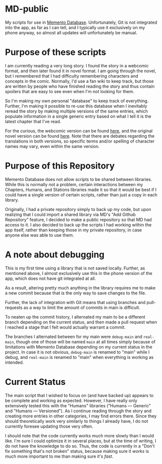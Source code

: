 # MD-public

My scripts for use in [Memento Database](https://mementodatabase.com/). Unfortunately, Git is not integrated into the app, as far as I can tell, and I typically use it exclusively on my phone anyway, so almost all updates will unfortunately be manual.

# Purpose of these scripts

I am currently reading a very long story. I found the story in a webcomic format, and then later found it in novel format. I am going through the novel, but I remembered that I had difficulty remembering characters and concepts in the comic. Normally, I'd use a fan wiki to keep track, but those are written by people who have finished reading the story and thus contain spoilers that are easy to see even when I'm not looking for them.

So I'm making my own personal "database" to keep track of everything. Further, I'm making it possible to re-use this database when I inevitably reread the story by making multiple versions of the same entries, which populate information in a single generic entry based on what I tell it is the latest chapter that I've read.

For the curious, the webcomic version can be found [here](https://www.webtoons.com/en/action/omniscient-reader/episode-0-prologue/viewer?title_no=2154&episode_no=1), and the original novel version can be found [here](https://novelchapter.com/omniscient-readers-viewpoint-tueM4). Note that there are debates regarding the translations in both versions, so specific terms and/or spelling of character names may vary, even within the same version.

# Purpose of this Repository

Memento Database does not allow scripts to be shared between libraries. While this is normally not a problem, certain interactions between my Chapters, Humans, and Stations libraries made it so that it would be best if I could have a single version of certain scripts, rather than just a copy in each library.

Originally, I had a private repository simply to back up my code, but upon realizing that I could import a shared library via MD's "Add Github Repository" feature, I decided to make a public repository so that MD had access to it. I also decided to back up the scripts I had working within the app itself, rather than keeping those in my private repository, in case anyone else was able to use them.

# A note about debugging

This is my first time using a library that is not saved locally. Further, as mentioned above, I almost exclusively use this in the phone version of the app, which does not have git integrated at all.

As a result, altering pretty much anything in the library requires me to make a new commit because that is the only way to save changes to the file.

Further, the lack of integration with Git means that using branches and pull-requests as a way to limit the amount of commits in main is difficult.

To neaten up the commit history, I alternated my main to be a different branch depending on the current status, and then made a pull request when I reached a stage that I felt would actually warrant a commit.

The branches I alternated between for my main were `debug-main` and `real-main`, though one of those will be named `main` at all times simply because of limitations with Memento Database depending on my current status in the project. In case it is not obvious, `debug-main` is renamed to "main" while I debug, and `real-main` is renamed to "main" when everything is working as intended.

# Current Status

The main script that I wished to focus on (and have backed up) appears to be complete and working as expected. However, I have really only extensively tested this with the "Humans" libraries ("Humans — Generic" and "Humans — Versioned"). As I continue reading through the story and creating more entries in other categories, I may find errors there. Since they should theoretically work very similarly to things I already have, I do not currently foresee updating those very often.

I should note that the code currently works much more slowly than I would like. I'm sure I could optimize it in several places, but at the time of writing, I do not have the knowledge to do so. Thus, the code is currently in a "Don't fix something that's not broken" status, because making sure it *works* is much more important to me than making sure it's *fast*.
